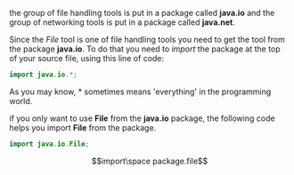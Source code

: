 the group of file handling tools is put in a package called **java.io** and the group of networking tools is put in a package called **java.net**.

Since the _File_ tool is one of file handling tools you need to get the tool from the package **java.io**. To do that you need to _import_ the package at the top of your source file, using this line of code:
```java
import java.io.*;
```
As you may know, * sometimes means 'everything' in the programming world.

 if you only want to use **File** from the **java.io** package, the following code helps you import **File** from the package.
 ```java
import java.io.File;
```
$$import\space package.file$$
